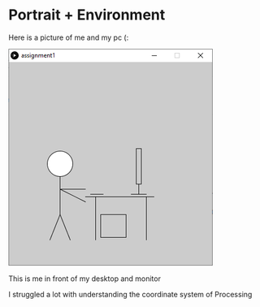 # Portrait + Environment

Here is a picture of me and my pc (:

![](portrait.PNG)

This is me in front of my desktop and monitor

I struggled a lot with understanding the coordinate system of Processing
